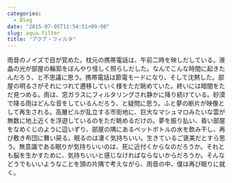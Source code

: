 ```yaml
---
categories:
  - Blog
date: "2015-07-05T11:54:51+09:00"
slug: aqua-filter
title: "アクア・フィルタ"
---
```


雨音のノイズで目が覚めた。枕元の携帯電話は、午前二時を映しだしている。液晶の光が部屋の輪郭をぼんやり怪しく照らしだした。なんでこんな時間に起きたんだろう、と不思議に思う。携帯電話は節電モードになり、そして沈黙した。部屋の明るさがそれにつれて遷移していく様をただ眺めていた。終いには暗闇をただ見つめる。雨は、窓ガラスにフィルタリングされ静かに降り続けている。砂漠で降る雨はどんな音をしているんだろう、と疑問に思う。ふと夢の断片が映像として再生される。高層ビルが乱立する市街地に、巨大なマシュマロみたいな雲が無数に地上近くを浮遊しているのをただ眺めるだけの。夢を振り払い、昏い部屋をなめくじのように這いずり、部屋の隅にあるペットボトルの水を飲み干し、再び敷き布団に舞い戻る。眠るのは凄く気持ちいい。生きているご褒美だとすら思う。無意識である眠りが気持ちいいのは、死に近付くからなのだろうか。それとも脳を生かすために、気持ちいいと感じなければならないからだろうか。そんなどうでもいいようなことを頭の片隅で考えながら、雨音の中、僕は再び眠りに就く。
